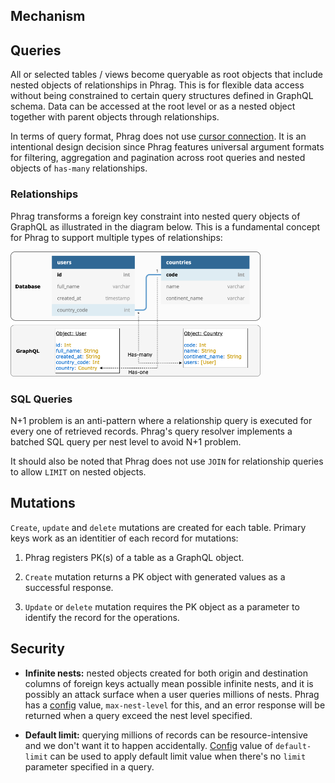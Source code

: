 ## Mechanism

## Queries

All or selected tables / views become queryable as root objects that include nested objects of relationships in Phrag. This is for flexible data access without being constrained to certain query structures defined in GraphQL schema. Data can be accessed at the root level or as a nested object together with parent objects through relationships.

In terms of query format, Phrag does not use [cursor connection](https://relay.dev/graphql/connections.htm). It is an intentional design decision since Phrag features universal argument formats for filtering, aggregation and pagination across root queries and nested objects of `has-many` relationships.

### Relationships

Phrag transforms a foreign key constraint into nested query objects of GraphQL as illustrated in the diagram below. This is a fundamental concept for Phrag to support multiple types of relationships:

<img src="./images/fk-transform.png" width="400px" />

### SQL Queries

N+1 problem is an anti-pattern where a relationship query is executed for every one of retrieved records. Phrag's query resolver implements a batched SQL query per nest level to avoid N+1 problem.

It should also be noted that Phrag does not use `JOIN` for relationship queries to allow `LIMIT` on nested objects.

## Mutations

`Create`, `update` and `delete` mutations are created for each table. Primary keys work as an identitier of each record for mutations:

1. Phrag registers PK(s) of a table as a GraphQL object.

2. `Create` mutation returns a PK object with generated values as a successful response.

3. `Update` or `delete` mutation requires the PK object as a parameter to identify the record for the operations.

## Security

- **Infinite nests:** nested objects created for both origin and destination columns of foreign keys actually mean possible infinite nests, and it is possibly an attack surface when a user queries millions of nests. Phrag has a [config](config.md) value, `max-nest-level` for this, and an error response will be returned when a query exceed the nest level specified.

- **Default limit:** querying millions of records can be resource-intensive and we don't want it to happen accidentally. [Config](config.md) value of `default-limit` can be used to apply default limit value when there's no `limit` parameter specified in a query.
